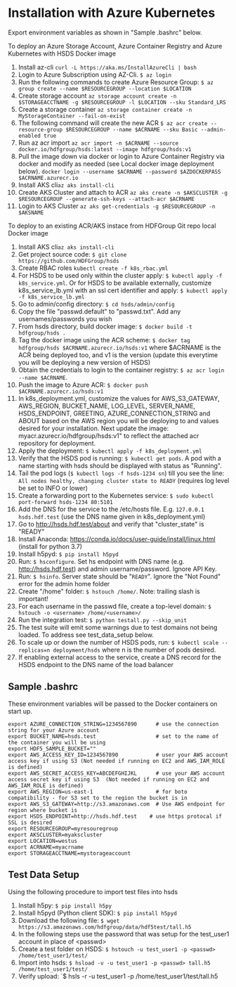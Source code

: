 Installation with Azure Kubernetes
============================

Export environment variables as shown in "Sample .bashrc" below.

To deploy an Azure Storage Account, Azure Container Registry and Azure Kubernetes with HSDS Docker image

1. Install az-cli `curl -L https://aka.ms/InstallAzureCli | bash`
2. Login to Azure Subscription using AZ-Cli. `$ az login`
3. Run the following commands to create Azure Resource Group:
        `$ az group create --name $RESOURCEGROUP --location $LOCATION`
4. Create storage account `az storage account create -n $STORAGEACCTNAME -g $RESOURCEGROUP -l $LOCATION --sku Standard_LRS`
5. Create a storage container `az storage container create -n MyStorageContainer --fail-on-exist`
6. The following command will create the new ACR
        `$ az acr create --resource-group $RESOURCEGROUP --name $ACRNAME --sku Basic --admin-enabled true`
7. Run az acr import
    `az acr import -n $ACRNAME --source docker.io/hdfgroup/hsds:latest --image hdfgroup/hsds:v1`
8. Pull the image down via docker or login to Azure Container Registry via docker and modify as needed (see Local docker image deployment below). `docker login --username $ACRNAME --password $AZDOCKERPASS $ACRNAME.azurecr.io`
9. Install AKS cli`az aks install-cli`
10. Create AKS Cluster and attach to ACR `az aks create -n $AKSCLUSTER -g $RESOURCEGROUP --generate-ssh-keys --attach-acr $ACRNAME`
11. Login to AKS Cluster `az aks get-credentials -g $RESOURCEGROUP -n $AKSNAME`

To deploy to an existing ACR/AKS instace from HDFGroup Git repo local Docker image

1. Install AKS cli`az aks install-cli`
2. Get project source code: `$ git clone https://github.com/HDFGroup/hsds`
3. Create RBAC roles `kubectl create -f k8s_rbac.yml`
4. For HSDS to be used only within the cluster apply: `$ kubectl apply -f k8s_service.yml`.  Or for HSDS to be available externally, customize k8s_service_lb.yml with an ssl cert identifier and apply: `$ kubectl apply -f k8s_service_lb.yml`
5. Go to admin/config directory: `$ cd hsds/admin/config`
6. Copy the file "passwd.default" to "passwd.txt".  Add any usernames/passwords you wish
7. From hsds directory, build docker image:  `$ docker build -t hdfgroup/hsds .`
8. Tag the docker image using the ACR scheme: `$ docker tag hdfgroup/hsds $ACRNAME.azurecr.io/hsds:v1`  where $ACRNAME is the ACR being deployed too, and v1 is the version (update this everytime you will be deploying a new version of HSDS)
9. Obtain the credentials to login to the container registry: `$ az acr login --name $ACRNAME`.
10. Push the image to Azure ACR: `$ docker push $ACRNAME.azurecr.io/hsds:v1`
11. In k8s_deployment.yml, customize the values for AWS_S3_GATEWAY, AWS_REGION, BUCKET_NAME, LOG_LEVEL, SERVER_NAME, HSDS_ENDPOINT, GREETING, AZURE_CONNECTION_STRING and ABOUT based on the AWS region you will be deploying to and values desired for your installation. Next update the image: myacr.azurecr.io/hdfgroup/hsds:v1" to reflect the attached acr repository for deployment.
12. Apply the deployment: `$ kubectl apply -f k8s_deployment.yml`
13. Verify that the HSDS pod is running: `$ kubectl get pods`.  A pod with a name starting with hsds should be displayed with status as "Running".
14. Tail the pod logs (`$ kubectl logs -f hsds-1234 sn`) till you see the line: `All nodes healthy, changing cluster state to READY` (requires log level be set to INFO or lower)
15. Create a forwarding port to the Kubernetes service: `$ sudo kubectl port-forward hsds-1234 80:5101`
16. Add the DNS for the service to the /etc/hosts file.  E.g. `127.0.0.1  hsds.hdf.test` (use the DNS name given in k8s_deployment.yml)
17. Go to <http://hsds.hdf.test/about> and verify that "cluster_state" is "READY"
18. Install Anaconda: <https://conda.io/docs/user-guide/install/linux.html>  (install for python 3.7)
19. Install h5pyd: `$ pip install h5pyd`
20. Run: `$ hsconfigure`.  Set hs endpoint with DNS name (e.g. <http://hsds.hdf.test>) and admin username/password.  Ignore API Key.
21. Run: `$ hsinfo`.  Server state should be "`READY`".  Ignore the "Not Found" error for the admin home folder
22. Create "/home" folder: `$ hstouch /home/`.  Note: trailing slash is important!
23. For each username in the passwd file, create a top-level domain: `$ hstouch -o <username> /home/<username>/`
24. Run the integration test: `$ python testall.py --skip_unit`
25. The test suite will emit some warnings due to test domains not being loaded.  To address see test_data_setup below.
26. To scale up or down the number of HSDS pods, run: `$ kubectl scale --replicas=n deployment/hsds` where n is the number of pods desired.
27. If enabling external access to the service, create a DNS record for the HSDS endpoint to the DNS name of the load balancer

Sample .bashrc
--------------

These environment variables will be passed to the Docker containers on start up.

    export AZURE_CONNECTION_STRING=1234567890      # use the connection string for your Azure account 
    export BUCKET_NAME=hsds.test                   # set to the name of the container you will be using
    export HDF5_SAMPLE_BUCKET=""
    export AWS_ACCESS_KEY_ID=1234567890            # user your AWS account access key if using S3 (Not needed if running on EC2 and AWS_IAM_ROLE is defined)
    export AWS_SECRET_ACCESS_KEY=ABCDEFGHIJKL      # use your AWS account access secret key if using S3  (Not needed if running on EC2 and AWS_IAM_ROLE is defined)
    export AWS_REGION=us-east-1                    # for boto compatibility - for S3 set to the region the bucket is in
    export AWS_S3_GATEWAY=http://s3.amazonaws.com  # Use AWS endpoint for region where bucket is
    export HSDS_ENDPOINT=http://hsds.hdf.test    # use https protocal if SSL is desired
    export RESOURCEGROUP=myresouregroup
    export AKSCLUSTER=myakscluster
    export LOCATION=westus
    export ACRNAME=myacrname
    export STORAGEACCTNAME=mystorageaccount


Test Data Setup
---------------

Using the following procedure to import test files into hsds

1. Install h5py: `$ pip install h5py`
2. Install h5pyd (Python client SDK): `$ pip install h5pyd`
3. Download the following file: `$ wget https://s3.amazonaws.com/hdfgroup/data/hdf5test/tall.h5`
4. In the following steps use the password that was setup for the test_user1 account in place of \<passwd\>
5. Create a test folder on HSDS: `$ hstouch -u test_user1 -p <passwd> /home/test_user1/test/` 
6. Import into hsds: `$ hsload -v -u test_user1 -p <passwd> tall.h5 /home/test_user1/test/`
7. Verify upload: `$ hsls -r -u test_user1 -p <passwd> /home/test_user1/test/tall.h5

